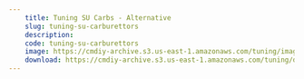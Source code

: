```yaml
---
    title: Tuning SU Carbs - Alternative
    slug: tuning-su-carburettors
    description:
    code: tuning-su-carburettors
    image: https://cmdiy-archive.s3.us-east-1.amazonaws.com/tuning/images/tuning-su-carburettors.jpeg
    download: https://cmdiy-archive.s3.us-east-1.amazonaws.com/tuning/documents/tuning-su-carburettors.pdf
---
```

<!-- Content of the page -->

##
